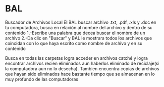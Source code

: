 # BAL
Buscador de Archivos Local
El BAL buscar archivo .txt, .pdf, .xls y .doc en tu computadora, busca en relación al nombre del archivo y dentro de su contenido
1.-Escribe una palabra que decea buscar el nombre de un archivo
2.-Da clic en "Buscar"
y BAL le mostrara todos los archivos que coincidan con lo que haya escrito como nombre de archivo y en su contenido


Busca en todas las carpetas logra acceder en archivos catché y logra encontrar archivos recien eliminados
aun haberlos eliminado de reciclaje(si la computadora aun no lo desecha).
Tambien encuentra copias de archivos que hayan sido eliminados hace bastante tiempo que se almacenan en lo muy profundo de las computadoras
